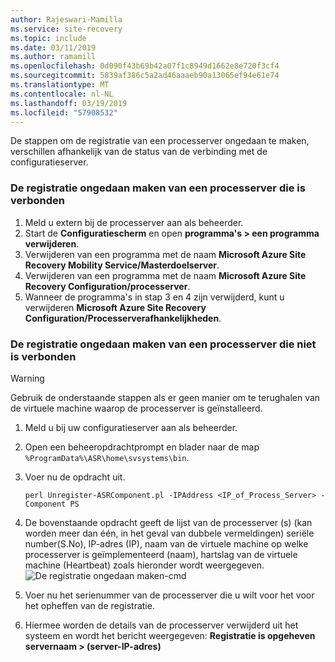 ```yaml
---
author: Rajeswari-Mamilla
ms.service: site-recovery
ms.topic: include
ms.date: 03/11/2019
ms.author: ramamill
ms.openlocfilehash: 0d090f43b69b42a07f1c8949d1662e8e720f3cf4
ms.sourcegitcommit: 5839af386c5a2ad46aaaeb90a13065ef94e61e74
ms.translationtype: MT
ms.contentlocale: nl-NL
ms.lasthandoff: 03/19/2019
ms.locfileid: "57908532"
---
```

De stappen om de registratie van een processerver ongedaan te maken, verschillen afhankelijk van de status van de verbinding met de configuratieserver.

### <a name="unregister-a-process-server-that-is-in-a-connected-state"></a>De registratie ongedaan maken van een processerver die is verbonden

1. Meld u extern bij de processerver aan als beheerder.
2. Start de **Configuratiescherm** en open **programma's > een programma verwijderen**.
3. Verwijderen van een programma met de naam **Microsoft Azure Site Recovery Mobility Service/Masterdoelserver**.
4. Verwijderen van een programma met de naam **Microsoft Azure Site Recovery Configuration/processerver**.
5. Wanneer de programma's in stap 3 en 4 zijn verwijderd, kunt u verwijderen **Microsoft Azure Site Recovery Configuration/Processerverafhankelijkheden**.

### <a name="unregister-a-process-server-that-is-in-a-disconnected-state"></a>De registratie ongedaan maken van een processerver die niet is verbonden

> [!WARNING]
> Gebruik de onderstaande stappen als er geen manier om te terughalen van de virtuele machine waarop de processerver is geïnstalleerd.

1. Meld u bij uw configuratieserver aan als beheerder.
2. Open een beheeropdrachtprompt en blader naar de map `%ProgramData%\ASR\home\svsystems\bin`.
3. Voer nu de opdracht uit.

    ```
    perl Unregister-ASRComponent.pl -IPAddress <IP_of_Process_Server> -Component PS
    ```
4. De bovenstaande opdracht geeft de lijst van de processerver (s) (kan worden meer dan één, in het geval van dubbele vermeldingen) seriële number(S.No), IP-adres (IP), naam van de virtuele machine op welke processerver is geïmplementeerd (naam), hartslag van de virtuele machine (Heartbeat) zoals hieronder wordt weergegeven.
    ![De registratie ongedaan maken-cmd](media/site-recovery-vmware-unregister-process-server/Unregister-cmd.PNG)
5. Voer nu het serienummer van de processerver die u wilt voor het voor het opheffen van de registratie.
6. Hiermee worden de details van de processerver verwijderd uit het systeem en wordt het bericht weergegeven: **Registratie is opgeheven servernaam > (server-IP-adres)**


